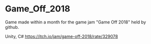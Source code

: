 # Game_Off_2018

Game made within a month for the game jam "Game Off 2018" held by github.

Unity, C#
https://itch.io/jam/game-off-2018/rate/329078
